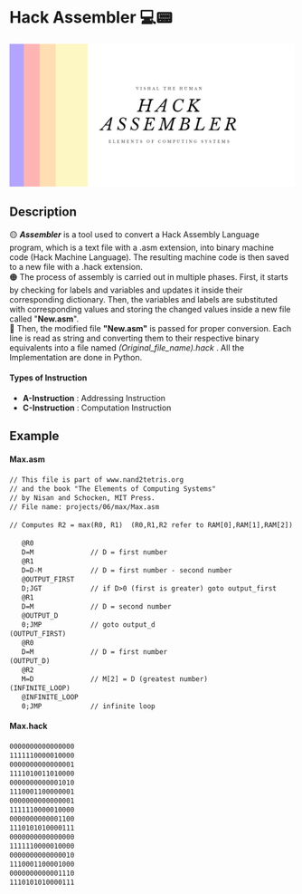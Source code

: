 # **Hack Assembler 💻📟**
![Hack Assembler Banner](assets/Hack_Assembler_Banner.png)

## **Description**
🟡 ***Assembler*** is a tool used to convert a Hack Assembly Language program, which is a text file with a .asm extension, into binary machine code (Hack Machine Language). The resulting machine code is then saved to a new file with a .hack extension. <br>
🟠 The process of assembly is carried out in multiple phases. First, it starts by checking for labels and variables and updates it inside their corresponding dictionary. Then, the variables and labels are substituted with corresponding values and storing the changed values inside a new file called "**New.asm**". <br>
🔴 Then, the modified file **"New.asm"** is passed for proper conversion. Each line is read as string and converting them to their respective binary equivalents into a file named 
*(Original_file_name).hack* . All the Implementation are done in Python. <br>

#### **Types of Instruction**
* **A-Instruction** : Addressing Instruction
* **C-Instruction** : Computation Instruction


## **Example**
#### **Max.asm**
```
// This file is part of www.nand2tetris.org
// and the book "The Elements of Computing Systems"
// by Nisan and Schocken, MIT Press.
// File name: projects/06/max/Max.asm

// Computes R2 = max(R0, R1)  (R0,R1,R2 refer to RAM[0],RAM[1],RAM[2])

   @R0
   D=M              // D = first number
   @R1
   D=D-M            // D = first number - second number
   @OUTPUT_FIRST
   D;JGT            // if D>0 (first is greater) goto output_first
   @R1
   D=M              // D = second number
   @OUTPUT_D
   0;JMP            // goto output_d
(OUTPUT_FIRST)
   @R0             
   D=M              // D = first number
(OUTPUT_D)
   @R2
   M=D              // M[2] = D (greatest number)
(INFINITE_LOOP)
   @INFINITE_LOOP
   0;JMP            // infinite loop

```

#### **Max.hack**
```
0000000000000000
1111110000010000
0000000000000001
1111010011010000
0000000000001010
1110001100000001
0000000000000001
1111110000010000
0000000000001100
1110101010000111
0000000000000000
1111110000010000
0000000000000010
1110001100001000
0000000000001110
1110101010000111
```